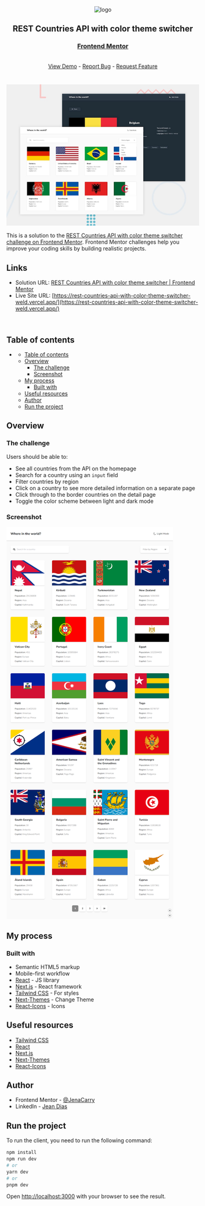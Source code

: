 <div align="center">

  <img src="https://www.frontendmentor.io/static/images/logo-mobile.svg" alt="logo" width="60" height="auto">

  <h2>REST Countries API with color theme switcher</h2>

  <h3>
    <a href="">
      <strong>Frontend Mentor</strong>
    </a>
  </h3>

  <br>

  <div align="center">
    <a href="https://rest-countries-api-with-color-theme-switcher-weld.vercel.app/">View Demo</a>
    -
    <a href="https://github.com/JenaCarry/rest-countries-api-with-color-theme-switcher/issues">Report Bug</a>
    -
    <a href="https://github.com/JenaCarry/rest-countries-api-with-color-theme-switcher/pulls">Request Feature</a>
  </div>

</div>

#

<div align="center">

![](./public/desktop-preview.jpg)

</div>

This is a solution to the [REST Countries API with color theme switcher challenge on Frontend Mentor](https://www.frontendmentor.io/challenges/rest-countries-api-with-color-theme-switcher-5cacc469fec04111f7b848ca). Frontend Mentor challenges help you improve your coding skills by building realistic projects.

<h2>Links</h2>

- Solution URL: [REST Countries API with color theme switcher | Frontend Mentor]()
- Live Site URL: [https://rest-countries-api-with-color-theme-switcher-weld.vercel.app/](https://rest-countries-api-with-color-theme-switcher-weld.vercel.app/)

<br>

## Table of contents

- [](#)
  - [Table of contents](#table-of-contents)
  - [Overview](#overview)
    - [The challenge](#the-challenge)
    - [Screenshot](#screenshot)
  - [My process](#my-process)
    - [Built with](#built-with)
  - [Useful resources](#useful-resources)
  - [Author](#author)
  - [Run the project](#run-the-project)

## Overview

### The challenge

Users should be able to:

- See all countries from the API on the homepage
- Search for a country using an `input` field
- Filter countries by region
- Click on a country to see more detailed information on a separate page
- Click through to the border countries on the detail page
- Toggle the color scheme between light and dark mode

### Screenshot

![](./public/screenshot.png)

## My process

### Built with

- Semantic HTML5 markup
- Mobile-first workflow
- [React](https://reactjs.org/) - JS library
- [Next.js](https://nextjs.org/) - React framework
- [Tailwind CSS](https://tailwindcss.com/) - For styles
- [Next-Themes](https://www.npmjs.com/package/next-themes) - Change Theme
- [React-Icons](https://react-icons.github.io/react-icons/) - Icons

## Useful resources

- [Tailwind CSS](https://tailwindcss.com/)
- [React](https://reactjs.org/)
- [Next.js](https://nextjs.org/)
- [Next-Themes](https://www.npmjs.com/package/next-themes)
- [React-Icons](https://react-icons.github.io/react-icons/)

## Author

- Frontend Mentor - [@JenaCarry](https://www.frontendmentor.io/profile/JenaCarry)
- LinkedIn - [Jean Dias](https://www.linkedin.com/in/jean-dias-0900a1260/)

## Run the project

To run the client, you need to run the following command:

```bash
npm install
npm run dev
# or
yarn dev
# or
pnpm dev
```

Open [http://localhost:3000](http://localhost:3000) with your browser to see the result.
